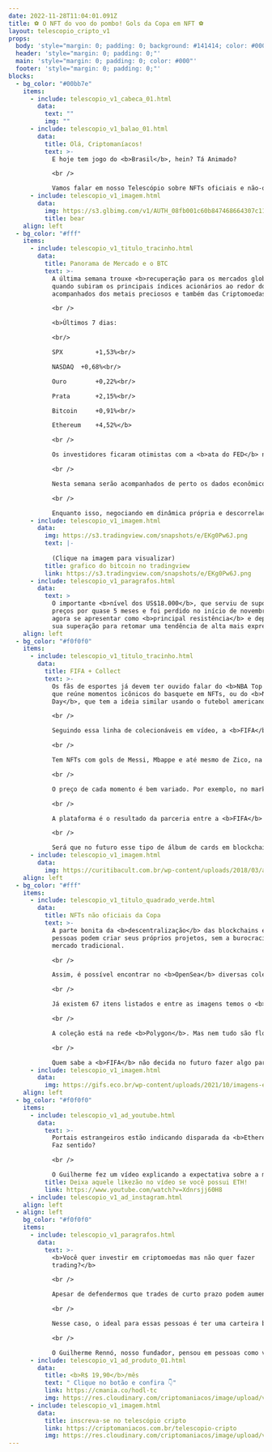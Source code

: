 ```yaml
---
date: 2022-11-28T11:04:01.091Z
title: ⚽ O NFT do voo do pombo! Gols da Copa em NFT ⚽
layout: telescopio_cripto_v1
props:
  body: 'style="margin: 0; padding: 0; background: #141414; color: #000"'
  header: 'style="margin: 0; padding: 0;"'
  main: 'style="margin: 0; padding: 0; color: #000"'
  footer: 'style="margin: 0; padding: 0;"'
blocks:
  - bg_color: "#00bb7e"
    items:
      - include: telescopio_v1_cabeca_01.html
        data:
          text: ""
          img: ""
      - include: telescopio_v1_balao_01.html
        data:
          title: Olá, Criptomaníacos!
          text: >-
            E hoje tem jogo do <b>Brasil</b>, hein? Tá Animado?

            <br />

            Vamos falar em nosso Telescópio sobre NFTs oficiais e não-oficiais da <b>Copa do Mundo</b>. Tu curte colecionar figurinhas?
      - include: telescopio_v1_imagem.html
        data:
          img: https://s3.glbimg.com/v1/AUTH_08fb001c60b847468664307c11fa9dc9/public/2022/11/4HMOgA8S2KzLDcmTTYbN.gif
          title: bear
    align: left
  - bg_color: "#fff"
    items:
      - include: telescopio_v1_titulo_tracinho.html
        data:
          title: Panorama de Mercado e o BTC
          text: >-
            A última semana trouxe <b>recuperação para os mercados globais</b>,
            quando subiram os principais índices acionários ao redor do mundo,
            acompanhados dos metais preciosos e também das Criptomoedas.

            <br />

            <b>Últimos 7 dias:

            <br/>

            SPX 		+1,53%<br/>

            NASDAQ 	+0,68%<br/>

            Ouro 		+0,22%<br/>

            Prata 		+2,15%<br/>

            Bitcoin 	+0,91%<br/>

            Ethereum 	+4,52%</b>

            <br />

            Os investidores ficaram otimistas com a <b>ata do FED</b> na quarta-feira, mostrando que, ao contrário da anterior, boa parte de <b>seus membros já acreditam ser apropriado reduzir o ritmo de alta nas taxas de juros</b>, mas os feriados na quinta e sexta-feira reduziram a liquidez dos mercados impedindo uma recuperação mais expressiva.

            <br />

            Nesta semana serão acompanhados de perto os dados econômicos vindos da Europa e EUA, especialmente a <b>inflação americana medida pelo PCE</b>, o principal índice utilizado pelo FED na condução da política monetária.

            <br />

            Enquanto isso, negociando em dinâmica própria e descorrelacionada das principais classes de ativos recentemente devido aos problemas envolvendo a FTX e outras corretoras, <b>o Bitcoin segue em tendência de baixa</b> e ainda carece de maiores sinais de reversão.
      - include: telescopio_v1_imagem.html
        data:
          img: https://s3.tradingview.com/snapshots/e/EKg0Pw6J.png
          text: |-
            
            (Clique na imagem para visualizar)
          title: grafico do bitcoin no tradingview
          link: https://s3.tradingview.com/snapshots/e/EKg0Pw6J.png
      - include: telescopio_v1_paragrafos.html
        data:
          text: >
            O importante <b>nível dos US$18.000</b>, que serviu de suporte aos
            preços por quase 5 meses e foi perdido no início de novembro, deve
            agora se apresentar como <b>principal resistência</b> e depende de
            sua superação para retomar uma tendência de alta mais expressiva.
    align: left
  - bg_color: "#f0f0f0"
    items:
      - include: telescopio_v1_titulo_tracinho.html
        data:
          title: FIFA + Collect
          text: >-
            Os fãs de esportes já devem ter ouvido falar do <b>NBA Top Shot</b>,
            que reúne momentos icônicos do basquete em NFTs, ou do <b>NFL All
            Day</b>, que tem a ideia similar usando o futebol americano. 🏀 🏈

            <br />

            Seguindo essa linha de colecionáveis em vídeo, a <b>FIFA</b> criou uma plataforma recheada de tokens não-fungíveis sobre jogos memoráveis das <b>Copas do Mundo</b>.

            <br />

            Tem NFTs com gols de Messi, Mbappe e até mesmo de Zico, na Copa de 82.

            <br />

            O preço de cada momento é bem variado. Por exemplo, no marketplace dá para comprar o momento de uma defesa icônica de um jogo por <b>1 dólar</b>. Mas existem gols históricos vendidos por <b>milhares de dólares</b>.

            <br />

            A plataforma é o resultado da parceria entre a <b>FIFA</b> e a rede <b>Algorand</b>, que foi noticiada neste ano aqui em nosso Telescópio. 

            <br />

            Será que no futuro esse tipo de álbum de cards em blockchain vai cair de vez no gosto dos amantes de esportes? <br />Eu fico indeciso, já que gosto de tecnologia, mas gosto de colar minhas figurinhas uma a uma no papel. E você?
      - include: telescopio_v1_imagem.html
        data:
          img: https://curitibacult.com.br/wp-content/uploads/2018/03/album-da-copa-1.gif
    align: left
  - bg_color: "#fff"
    items:
      - include: telescopio_v1_titulo_quadrado_verde.html
        data:
          title: NFTs não oficiais da Copa
          text: >-
            A parte bonita da <b>descentralização</b> das blockchains é que as
            pessoas podem criar seus próprios projetos, sem a burocracia do
            mercado tradicional. 

            <br />

            Assim, é possível encontrar no <b>OpenSea</b> diversas coleções focadas na Copa do Mundo deste ano. Um exemplo é a conta <b>World Cup 22 Goals</b>, que tenta vender por 1 ETH os melhores momentos de cada jogo.

            <br />

            Já existem 67 itens listados e entre as imagens temos o <b>golaço de Richarlison</b>, que ficou conhecido como o <b>voo do Pombo</b>. 🕊

            <br />

            A coleção está na rede <b>Polygon</b>. Mas nem tudo são flores. Como os NFTs foram criados e colocados à venda por um membro anônimo da comunidade cripto, ainda não existe nenhum lance para suas imagens das partidas. 

            <br />

            Quem sabe a <b>FIFA</b> não decida no futuro fazer algo parecido, para dar maior credibilidade? Por hora vamos acompanhando as iniciativas individuais de entusiastas dos tokens não-fungíveis.
      - include: telescopio_v1_imagem.html
        data:
          img: https://gifs.eco.br/wp-content/uploads/2021/10/imagens-e-gif-copa-da-mundo-31.gif
    align: left
  - bg_color: "#f0f0f0"
    items:
      - include: telescopio_v1_ad_youtube.html
        data:
          text: >-
            Portais estrangeiros estão indicando disparada da <b>Ethereum</b>!
            Faz sentido?

            <br />

            O Guilherme fez um vídeo explicando a expectativa sobre a maior altcoin do mercado!
          title: Deixa aquele likezão no vídeo se você possui ETH!
          link: https://www.youtube.com/watch?v=Xdnrsjj60H8
      - include: telescopio_v1_ad_instagram.html
    align: left
  - align: left
    bg_color: "#f0f0f0"
    items:
      - include: telescopio_v1_paragrafos.html
        data:
          text: >-
            <b>Você quer investir em criptomoedas mas não quer fazer
            trading?</b>

            <br />

            Apesar de defendermos que trades de curto prazo podem aumentar sua rentabilidade, entendemos que nem todo mundo tem o tempo disponível pra operar.

            <br />

            Nesse caso, o ideal para essas pessoas é ter uma carteira bem fundamentada para o longo prazo, cujo objetivo seja acumular Bitcoins.

            <br />

            O Guilherme Rennó, nosso fundador, pensou em pessoas como você e decidiu criar a Carteira HODL, voltada para quem quer dar o primeiro passo no mercado cripto sem se preocupar em operar todo dia.
      - include: telescopio_v1_ad_produto_01.html
        data:
          title: <b>R$ 19,90</b>/mês
          text: " Clique no botão e confira 👇"
          link: https://cmania.co/hodl-tc
          img: https://res.cloudinary.com/criptomaniacos/image/upload/v1661372975/telescopio/produtos/logo_carteira_hodl_mhzjq6.png
      - include: telescopio_v1_imagem.html
        data:
          title: inscreva-se no telescópio cripto
          link: https://criptomaniacos.com.br/telescopio-cripto
          img: https://res.cloudinary.com/criptomaniacos/image/upload/v1662133224/telescopio/inscreva-se-telescopio.png
---
```

